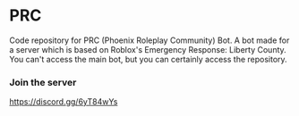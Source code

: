 # PRC
Code repository for PRC (Phoenix Roleplay Community) Bot. A bot made for a server which is based on Roblox's Emergency Response: Liberty County. You can't access the main bot, but you can certainly access the repository.

### Join the server
https://discord.gg/6yT84wYs
